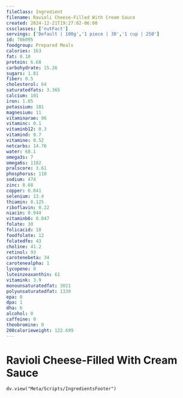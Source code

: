 ```yaml
---
fileClass: Ingredient
filename: Ravioli Cheese-Filled With Cream Sauce
created: 2024-12-21T19:27:02-06:00
cssclasses: ['nutFact']
servings: ['Default | 100g','1 piece | 38','1 cup | 250']
id: 786095
foodgroup: Prepared Meals
calories: 163
fat: 8.18
protein: 6.68
carbohydrate: 15.26
sugars: 1.81
fiber: 0.5
cholesterol: 64
saturatedfats: 3.365
calcium: 101
iron: 1.05
potassium: 101
magnesium: 11
vitaminarae: 96
vitaminc: 0.1
vitaminb12: 0.3
vitamind: 0.7
vitamine: 0.52
netcarbs: 14.76
water: 68.1
omega3s: 7
omega6s: 1182
pralscore: 3.61
phosphorus: 110
sodium: 474
zinc: 0.68
copper: 0.041
selenium: 13.4
thiamin: 0.125
riboflavin: 0.22
niacin: 0.944
vitaminb6: 0.047
folate: 30
folicacid: 18
foodfolate: 12
folatedfe: 43
choline: 41.2
retinol: 93
carotenebeta: 34
carotenealpha: 1
lycopene: 0
luteinzeaxanthin: 61
vitamink: 3.9
monounsaturatedfat: 3021
polyunsaturatedfat: 1339
epa: 0
dpa: 1
dha: 6
alcohol: 0
caffeine: 0
theobromine: 0
200calorieweight: 122.699
---
```


# Ravioli Cheese-Filled With Cream Sauce

```dataviewjs
dv.view("Meta/Scripts/IngredientsFooter")
```